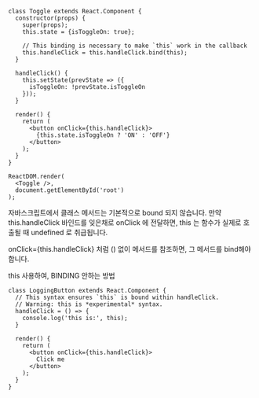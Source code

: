 
```
class Toggle extends React.Component {
  constructor(props) {
    super(props);
    this.state = {isToggleOn: true};

    // This binding is necessary to make `this` work in the callback
    this.handleClick = this.handleClick.bind(this);
  }

  handleClick() {
    this.setState(prevState => ({
      isToggleOn: !prevState.isToggleOn
    }));
  }

  render() {
    return (
      <button onClick={this.handleClick}>
        {this.state.isToggleOn ? 'ON' : 'OFF'}
      </button>
    );
  }
}

ReactDOM.render(
  <Toggle />,
  document.getElementById('root')
);
```

자바스크립트에서 클래스 메서드는 기본적으로 bound 되지 않습니다. 만약 this.handleClick 바인드를 잊은채로 onClick 에 전달하면, this 는 함수가 실제로 호출될 때 undefined 로 취급됩니다.

onClick={this.handleClick} 처럼 () 없이 메서드를 참조하면, 그 메서드를 bind해야합니다.

this 사용하여, BINDING 안하는 방법
```
class LoggingButton extends React.Component {
  // This syntax ensures `this` is bound within handleClick.
  // Warning: this is *experimental* syntax.
  handleClick = () => {
    console.log('this is:', this);
  }

  render() {
    return (
      <button onClick={this.handleClick}>
        Click me
      </button>
    );
  }
}
```
